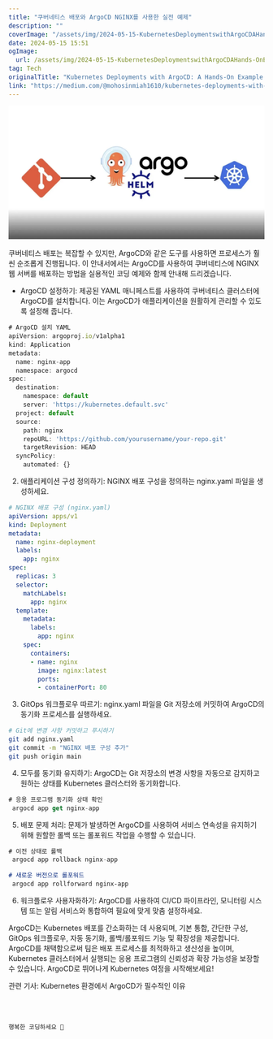 ```yaml
---
title: "쿠버네티스 배포와 ArgoCD NGINX를 사용한 실전 예제"
description: ""
coverImage: "/assets/img/2024-05-15-KubernetesDeploymentswithArgoCDAHands-OnExampleUsingNGINX_0.png"
date: 2024-05-15 15:51
ogImage: 
  url: /assets/img/2024-05-15-KubernetesDeploymentswithArgoCDAHands-OnExampleUsingNGINX_0.png
tag: Tech
originalTitle: "Kubernetes Deployments with ArgoCD: A Hands-On Example Using NGINX"
link: "https://medium.com/@mohosinmiah1610/kubernetes-deployments-with-argocd-a-hands-on-example-using-nginx-158512344bde"
---
```



<img src="/assets/img/2024-05-15-KubernetesDeploymentswithArgoCDAHands-OnExampleUsingNGINX_0.png" />

쿠버네티스 배포는 복잡할 수 있지만, ArgoCD와 같은 도구를 사용하면 프로세스가 훨씬 순조롭게 진행됩니다. 이 안내서에서는 ArgoCD를 사용하여 쿠버네티스에 NGINX 웹 서버를 배포하는 방법을 실용적인 코딩 예제와 함께 안내해 드리겠습니다.

- ArgoCD 설정하기:
제공된 YAML 매니페스트를 사용하여 쿠버네티스 클러스터에 ArgoCD를 설치합니다. 이는 ArgoCD가 애플리케이션을 원활하게 관리할 수 있도록 설정해 줍니다.

```js
# ArgoCD 설치 YAML
apiVersion: argoproj.io/v1alpha1
kind: Application
metadata:
  name: nginx-app
  namespace: argocd
spec:
  destination:
    namespace: default
    server: 'https://kubernetes.default.svc'
  project: default
  source:
    path: nginx
    repoURL: 'https://github.com/yourusername/your-repo.git'
    targetRevision: HEAD
  syncPolicy:
    automated: {}
```



2. 애플리케이션 구성 정의하기:
NGINX 배포 구성을 정의하는 nginx.yaml 파일을 생성하세요.

```yaml
# NGINX 배포 구성 (nginx.yaml)
apiVersion: apps/v1
kind: Deployment
metadata:
  name: nginx-deployment
  labels:
    app: nginx
spec:
  replicas: 3
  selector:
    matchLabels:
      app: nginx
  template:
    metadata:
      labels:
        app: nginx
    spec:
      containers:
      - name: nginx
        image: nginx:latest
        ports:
        - containerPort: 80
```

3. GitOps 워크플로우 따르기:
nginx.yaml 파일을 Git 저장소에 커밋하여 ArgoCD의 동기화 프로세스를 실행하세요.

```bash
# Git에 변경 사항 커밋하고 푸시하기
git add nginx.yaml
git commit -m "NGINX 배포 구성 추가"
git push origin main
```



4. 모두를 동기화 유지하기:
ArgoCD는 Git 저장소의 변경 사항을 자동으로 감지하고 원하는 상태를 Kubernetes 클러스터와 동기화합니다.

```js
# 응용 프로그램 동기화 상태 확인
 argocd app get nginx-app
```

5. 배포 문제 처리:
문제가 발생하면 ArgoCD를 사용하여 서비스 연속성을 유지하기 위해 원할한 롤백 또는 롤포워드 작업을 수행할 수 있습니다.

```js
# 이전 상태로 롤백
 argocd app rollback nginx-app
```



```md
# 새로운 버전으로 롤포워드
 argocd app rollforward nginx-app
```

6. 워크플로우 사용자화하기:
ArgoCD를 사용하여 CI/CD 파이프라인, 모니터링 시스템 또는 알림 서비스와 통합하여 필요에 맞게 맞춤 설정하세요.

ArgoCD는 Kubernetes 배포를 간소화하는 데 사용되며, 기본 통합, 간단한 구성, GitOps 워크플로우, 자동 동기화, 롤백/롤포워드 기능 및 확장성을 제공합니다. ArgoCD를 채택함으로써 팀은 배포 프로세스를 최적화하고 생산성을 높이며, Kubernetes 클러스터에서 실행되는 응용 프로그램의 신뢰성과 확장 가능성을 보장할 수 있습니다. ArgoCD로 뛰어나게 Kubernetes 여정을 시작해보세요!

관련 기사: Kubernetes 환경에서 ArgoCD가 필수적인 이유
```



행복한 코딩하세요 🙂